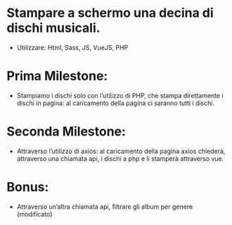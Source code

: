 # Stampare a schermo una decina di dischi musicali.
- Utilizzare: Html, Sass, JS, VueJS, PHP


# Prima Milestone:
- Stampiamo i dischi solo con l’utilizzo di PHP, che stampa direttamente i dischi in pagina: al caricamento della pagina ci saranno tutti i dischi.

# Seconda Milestone:
- Attraverso l’utilizzo di axios: al caricamento della pagina axios chiederà, attraverso una chiamata api, i dischi a php e li stamperà attraverso vue.

# Bonus: 
- Attraverso un’altra chiamata api, filtrare gli album per genere (modificato) 